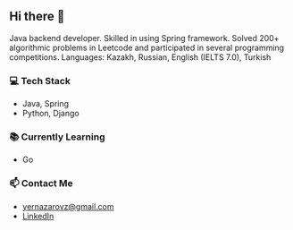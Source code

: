 ## Hi there 👋

Java backend developer. Skilled in using Spring framework. Solved 200+ algorithmic problems in Leetcode and participated in several programming competitions. Languages: Kazakh, Russian, English (IELTS 7.0), Turkish

### 💻 Tech Stack

- Java, Spring
- Python, Django

### 📚 Currently Learning

- Go

<!-- ### 🔭 My Projects

- [Project 1]
- [Project 2]
- [Project 3]
- [Project 4] -->

### 📫 Contact Me

- yernazarovz@gmail.com
- [LinkedIn](https://www.linkedin.com/in/zhandos-yernazarov-b739801a7/)
